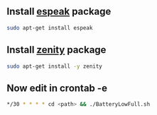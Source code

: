 ## Install [espeak](https://www.vultr.com/docs/install-espeak-on-ubuntu-18-04) package
```sh
sudo apt-get install espeak
```
## Install [zenity](https://zoomadmin.com/HowToInstall/UbuntuPackage/zenity) package
```sh
sudo apt-get install -y zenity
```

## Now edit in crontab -e
```sh
*/30 * * * * cd <path> && ./BatteryLowFull.sh 
```

